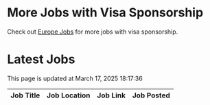 # More Jobs with Visa Sponsorship

Check out [Europe Jobs](https://github.com/sureshparimi/europejobs#latest-jobs) for more jobs with visa sponsorship.

# Latest Jobs

This page is updated at March 17, 2025 18:17:36

| Job Title | Job Location | Job Link | Job Posted |
| --- | --- | --- | --- |
